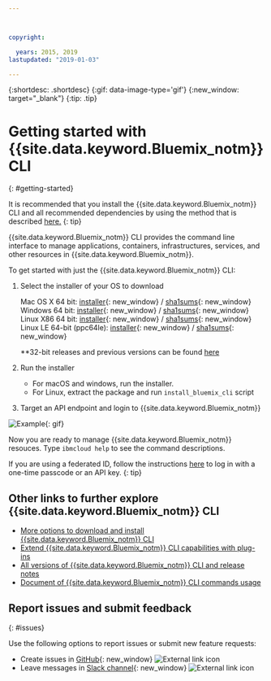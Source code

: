 ```yaml
---



copyright:

  years: 2015, 2019
lastupdated: "2019-01-03"

---
```



{:shortdesc: .shortdesc}
{:gif: data-image-type='gif'}
{:new_window: target="_blank"}
{:tip: .tip}



# Getting started with {{site.data.keyword.Bluemix_notm}} CLI
{: #getting-started}

It is recommended that you install the {{site.data.keyword.Bluemix_notm}} CLI and all recommended dependencies by using the method that is described [here.](/docs/cli/index.html)
{: tip}


{{site.data.keyword.Bluemix_notm}} CLI provides the command line interface to manage applications, containers, infrastructures, services, and other resources in {{site.data.keyword.Bluemix_notm}}.


To get started with just the {{site.data.keyword.Bluemix_notm}} CLI:

1. Select the installer of your OS to download

   Mac OS X 64 bit: [installer](https://clis.ng.bluemix.net/download/bluemix-cli/latest/osx){: new_window} / [sha1sums](https://clis.ng.bluemix.net/download/bluemix-cli/latest/osx/checksum){: new_window} <br>
   Windows 64 bit: [installer](https://clis.ng.bluemix.net/download/bluemix-cli/latest/win64){: new_window} / [sha1sums](https://clis.ng.bluemix.net/download/bluemix-cli/latest/win64/checksum){: new_window} <br>
   Linux X86 64 bit: [installer](https://clis.ng.bluemix.net/download/bluemix-cli/latest/linux64){: new_window} / [sha1sums](https://clis.ng.bluemix.net/download/bluemix-cli/latest/linux64/checksum){: new_window} <br>
   Linux LE 64-bit (ppc64le): [installer](https://clis.ng.bluemix.net/download/bluemix-cli/latest/ppc64le){: new_window} / [sha1sums](https://clis.ng.bluemix.net/download/bluemix-cli/latest/ppc64le/checksum){: new_window} <br>

   **32-bit releases and previous versions can be found [here](/docs/cli/reference/ibmcloud/all_versions.html)

1. Run the installer
   * For macOS and windows, run the installer.
   * For Linux, extract the package and run `install_bluemix_cli` script

1. Target an API endpoint and login to {{site.data.keyword.Bluemix_notm}}

  ![Example](example.gif){: gif}

Now you are ready to manage {{site.data.keyword.Bluemix_notm}} resouces. Type `ibmcloud help` to see the command descriptions.

If you are using a federated ID, follow the instructions [here](/docs/iam/login_fedid.html#federated_id) to log in with a one-time passcode or an API key.
{: tip}

## Other links to further explore {{site.data.keyword.Bluemix_notm}} CLI

* [More options to download and install {{site.data.keyword.Bluemix_notm}} CLI](/docs/cli/reference/ibmcloud/download_cli.html)
* [Extend {{site.data.keyword.Bluemix_notm}} CLI capabilities with plug-ins](/docs/cli/reference/ibmcloud/extend_cli.html)
* [All versions of {{site.data.keyword.Bluemix_notm}} CLI and release notes](/docs/cli/reference/ibmcloud/all_versions.html)
* [Document of {{site.data.keyword.Bluemix_notm}} CLI commands usage](/docs/cli/reference/ibmcloud/bx_cli.html)


## Report issues and submit feedback
{: #issues}

Use the following options to report issues or submit new feature requests:
 * Create issues in [GitHub](https://github.com/IBM-Bluemix/bluemix-cli-release/issues){: new_window} ![External link icon](../../../icons/launch-glyph.svg)
 * Leave messages in [Slack channel](https://dwopen.slack.com/messages/bluemix-cli/){: new_window} ![External link icon](../../../icons/launch-glyph.svg)
